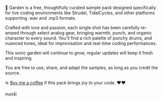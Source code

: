 🌱 Garden is a free, thoughtfully curated sample pack designed specifically for live coding environments like Strudel, TidalCycles, and other platforms supporting .wav and .mp3 formats.

Crafted with love and passion, each single shot has been carefully re-amped through select analog gear, bringing warmth, punch, and organic character to every sound.
You'll find a rich palette of punchy drums, and nuanced tones, ideal for improvisation and real-time coding performances.

This sonic garden will continue to grow, regular updates will keep it fresh and inspiring.

You are free to use, share, and adapt the samples, as long as you credit the source.

☕ [Buy me a coffee](https://ko-fi.com/mot4i) if this pack brings joy to your code. ❤️❤️

mot4i


